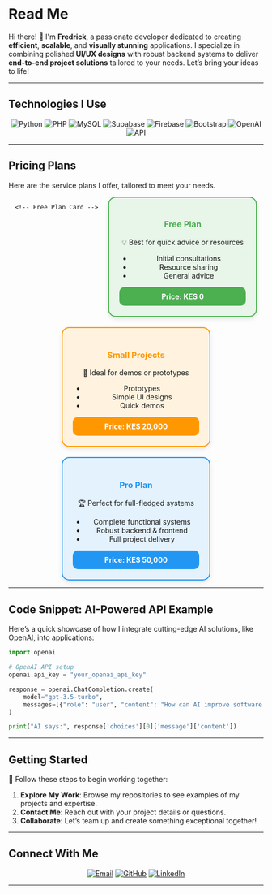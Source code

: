 
# **Read Me**  

Hi there! 👋 I'm **Fredrick**, a passionate developer dedicated to creating **efficient**, **scalable**, and **visually stunning** applications. I specialize in combining polished **UI/UX designs** with robust backend systems to deliver **end-to-end project solutions** tailored to your needs. Let’s bring your ideas to life!  

---

## **Technologies I Use**  

<p align="center">
  <img src="https://img.shields.io/badge/Python-3776AB?style=for-the-badge&logo=python&logoColor=white" alt="Python">
  <img src="https://img.shields.io/badge/PHP-777BB4?style=for-the-badge&logo=php&logoColor=white" alt="PHP">
  <img src="https://img.shields.io/badge/MySQL-4479A1?style=for-the-badge&logo=mysql&logoColor=white" alt="MySQL">
  <img src="https://img.shields.io/badge/Supabase-3ECF8E?style=for-the-badge&logo=supabase&logoColor=white" alt="Supabase">
  <img src="https://img.shields.io/badge/Firebase-FFCA28?style=for-the-badge&logo=firebase&logoColor=black" alt="Firebase">
  <img src="https://img.shields.io/badge/Bootstrap-7952B3?style=for-the-badge&logo=bootstrap&logoColor=white" alt="Bootstrap">
  <img src="https://img.shields.io/badge/OpenAI-412991?style=for-the-badge&logo=openai&logoColor=white" alt="OpenAI">
  <img src="https://img.shields.io/badge/API-4EA94B?style=for-the-badge&logo=api&logoColor=white" alt="API">
</p>  

---

## **Pricing Plans**  

Here are the service plans I offer, tailored to meet your needs.  

<div align="center">

  <div style="display: flex; justify-content: center; gap: 20px; flex-wrap: wrap;">

    <!-- Free Plan Card -->
<div style="border: 2px solid #4CAF50; border-radius: 15px; padding: 20px; width: 250px; box-shadow: 0 4px 8px rgba(0, 0, 0, 0.1); background-color: #e8f5e9; transition: all 0.3s ease;">
  <h3 style="color: #4CAF50; text-align: center;">Free Plan</h3>
  <p style="text-align: center;">💡 Best for quick advice or resources</p>
  <ul>
    <li>Initial consultations</li>
    <li>Resource sharing</li>
    <li>General advice</li>
  </ul>
  <div style="background-color: #4CAF50; color: white; padding: 10px; text-align: center; border-radius: 10px;">
    <strong>Price: KES 0</strong>
  </div>
</div>

<!-- Small Projects Card -->
<div style="border: 2px solid #FF9800; border-radius: 15px; padding: 20px; width: 250px; box-shadow: 0 4px 8px rgba(0, 0, 0, 0.1); background-color: #fff3e0; transition: all 0.3s ease;">
  <h3 style="color: #FF9800; text-align: center;">Small Projects</h3>
  <p style="text-align: center;">🚀 Ideal for demos or prototypes</p>
  <ul>
    <li>Prototypes</li>
    <li>Simple UI designs</li>
    <li>Quick demos</li>
  </ul>
  <div style="background-color: #FF9800; color: white; padding: 10px; text-align: center; border-radius: 10px;">
    <strong>Price: KES 20,000</strong>
  </div>
</div>

<!-- Pro Plan Card -->
<div style="border: 2px solid #2196F3; border-radius: 15px; padding: 20px; width: 250px; box-shadow: 0 4px 8px rgba(0, 0, 0, 0.1); background-color: #e3f2fd; transition: all 0.3s ease;">
  <h3 style="color: #2196F3; text-align: center;">Pro Plan</h3>
  <p style="text-align: center;">🏆 Perfect for full-fledged systems</p>
  <ul>
    <li>Complete functional systems</li>
    <li>Robust backend & frontend</li>
    <li>Full project delivery</li>
  </ul>
  <div style="background-color: #2196F3; color: white; padding: 10px; text-align: center; border-radius: 10px;">
    <strong>Price: KES 50,000</strong>
  </div>
</div>


  </div>

</div>

---

## **Code Snippet: AI-Powered API Example**  

Here’s a quick showcase of how I integrate cutting-edge AI solutions, like OpenAI, into applications:  

```python
import openai

# OpenAI API setup
openai.api_key = "your_openai_api_key"

response = openai.ChatCompletion.create(
    model="gpt-3.5-turbo",
    messages=[{"role": "user", "content": "How can AI improve software development?"}]
)

print("AI says:", response['choices'][0]['message']['content'])
```  

---

## **Getting Started**  

🎯 Follow these steps to begin working together:  
1. **Explore My Work**: Browse my repositories to see examples of my projects and expertise.  
2. **Contact Me**: Reach out with your project details or questions.  
3. **Collaborate**: Let’s team up and create something exceptional together!  

---

## **Connect With Me**  

<p align="center">
  <a href="mailto:your-email@example.com"><img src="https://img.shields.io/badge/Email-D14836?style=for-the-badge&logo=gmail&logoColor=white" alt="Email"></a>
  <a href="https://github.com/YourUsername"><img src="https://img.shields.io/badge/GitHub-181717?style=for-the-badge&logo=github&logoColor=white" alt="GitHub"></a>
  <a href="https://linkedin.com/in/YourUsername"><img src="https://img.shields.io/badge/LinkedIn-0A66C2?style=for-the-badge&logo=linkedin&logoColor=white" alt="LinkedIn"></a>
</p>  

---
